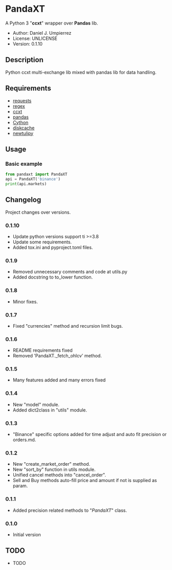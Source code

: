 # PandaXT

A Python 3 "__ccxt__" wrapper over __Pandas__ lib.

 - Author: Daniel J. Umpierrez
 - License: UNLICENSE
 - Version: 0.1.10

## Description

Python ccxt multi-exchange lib mixed with pandas lib for data handling.

## Requirements

 - [requests](https://pypi.org/project/requests)
 - [regex](https://pypi.org/project/regex)
 - [ccxt](https://pypi.org/project/ccxt)
 - [pandas](https://pypi.org/project/pandas)
 - [Cython](https://pypi.org/project/Cython)
 - [diskcache](https://pypi.org/project/diskcache)
 - [newtulipy](https://pypi.org/project/newtulipy/)

## Usage

### Basic example

```python
from pandaxt import PandaXT
api = PandaXT('binance')
print(api.markets)
```

## Changelog

Project changes over versions.

### 0.1.10
 - Update python versions support ti >=3.8
 - Update some requirements.
 - Added tox.ini and pyproject.toml files.

### 0.1.9
 - Removed unnecessary comments and code at utils.py
 - Added docstring to to_lower function.

### 0.1.8
 - Minor fixes.

### 0.1.7
 - Fixed "currencies" method and recursion limit bugs.

### 0.1.6
- README requirements fixed
- Removed 'PandaXT._fetch_ohlcv' method.

### 0.1.5
- Many features added and many errors fixed

### 0.1.4
- New "model" module.
- Added dict2class in "utils" module.

### 0.1.3
- "Binance" specific options added for time adjust and auto fit precision or orders.md.

### 0.1.2
- New "create_market_order" method.
- New "sort_by" function in utils module.
- Unified cancel methods into "cancel_order".
- Sell and Buy methods auto-fill price and amount if not is supplied as param.

### 0.1.1
- Added precision related methods to "_PandaXT_" class.

### 0.1.0
- Initial version

## TODO
- TODO
